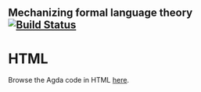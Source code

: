 ## Mechanizing formal language theory [![Build Status](https://travis-ci.com/omelkonian/formal-languages.svg?branch=master)](https://travis-ci.com/omelkonian/formal-languages)

# HTML
Browse the Agda code in HTML [here](https://omelkonian.github.io/formal-languages).
